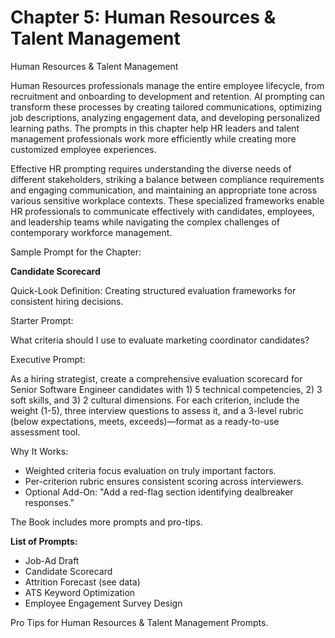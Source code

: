 # Chapter 5: Human Resources & Talent Management

Human Resources & Talent Management

Human Resources professionals manage the entire employee lifecycle, from recruitment and onboarding to development and retention. AI prompting can transform these processes by creating tailored communications, optimizing job descriptions, analyzing engagement data, and developing personalized learning paths. The prompts in this chapter help HR leaders and talent management professionals work more efficiently while creating more customized employee experiences.

Effective HR prompting requires understanding the diverse needs of different stakeholders, striking a balance between compliance requirements and engaging communication, and maintaining an appropriate tone across various sensitive workplace contexts. These specialized frameworks enable HR professionals to communicate effectively with candidates, employees, and leadership teams while navigating the complex challenges of contemporary workforce management.

Sample Prompt for the Chapter:

**Candidate Scorecard**

Quick-Look Definition: Creating structured evaluation frameworks for consistent hiring decisions.

Starter Prompt:

What criteria should I use to evaluate marketing coordinator candidates?

Executive Prompt:

As a hiring strategist, create a comprehensive evaluation scorecard for Senior Software Engineer candidates with 1) 5 technical competencies, 2) 3 soft skills, and 3) 2 cultural dimensions. For each criterion, include the weight (1-5), three interview questions to assess it, and a 3-level rubric (below expectations, meets, exceeds)—format as a ready-to-use assessment tool.

Why It Works:

- Weighted criteria focus evaluation on truly important factors.
- Per-criterion rubric ensures consistent scoring across interviewers.
- Optional Add-On: "Add a red-flag section identifying dealbreaker responses."

The Book includes more prompts and pro-tips.

**List of Prompts:**
  - Job-Ad Draft
  - Candidate Scorecard
  - Attrition Forecast (see data)
  - ATS Keyword Optimization
  - Employee Engagement Survey Design

Pro Tips for Human Resources & Talent Management Prompts.

